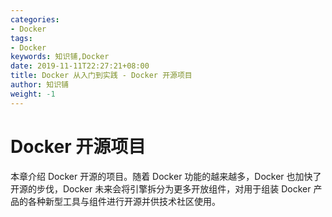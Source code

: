 ```yaml
---
categories:
- Docker
tags:
- Docker  
keywords: 知识铺,Docker
date: 2019-11-11T22:27:21+08:00
title: Docker 从入门到实践 - Docker 开源项目
author: 知识铺
weight: -1
---
```


# Docker 开源项目

本章介绍 Docker 开源的项目。随着 Docker 功能的越来越多，Docker 也加快了开源的步伐，Docker 未来会将引擎拆分为更多开放组件，对用于组装 Docker 产品的各种新型工具与组件进行开源并供技术社区使用。
